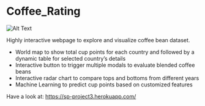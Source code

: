 # Coffee_Rating
![Alt Text](https://github.com/SeanPei-coder/Coffee_Rating/blob/main/demo.gif)


Highly interactive webpage to explore and visualize coffee bean dataset.
-    World map to show total cup points for each country and followed by a dynamic table for selected country’s details
-    Interactive button to trigger multiple modals to evaluate blended coffee beans
-    Interactive radar chart to compare tops and bottoms from different years
-    Machine Learning to predict cup points based on customized features

Have a look at: https://sp-project3.herokuapp.com/
